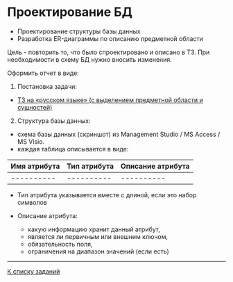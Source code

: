 # Проектирование БД

* Проектирование структуры базы данных
* Разработка ER-диаграммы по описанию предметной области

Цель - повторить то, что было спроектировано и описано в ТЗ. 
При необходимости в схему БД нужно вносить изменения.

Оформить отчет в виде:

1) Постановка задачи:
 
* [ТЗ на «русском языке» (с выделением предметной области и сущностей)](Lab_db_requirements.md)
 
2) Структура базы данных:
   
* схема базы данных (скриншот) из Management Studio / MS Access / MS Visio.
* каждая таблица описывается в виде:
    	
| Имя атрибута| Тип атрибута |Описание атрибута |
|----------|----------|----------|
|----------|----------|----------|

* Тип атрибута указывается вместе с длиной, если это набор символов

* Описание атрибута:
     *  какую информацию хранит данный атрибут,
     *  является ли первичным или внешним ключом,
     *  обязательность поля,
     *  ограничения на диапазон значений (если есть)

---

[К списку заданий](../../program-2-project.md)
